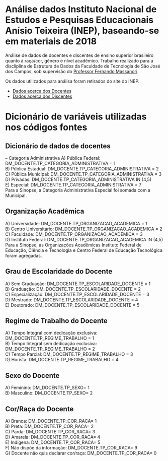 # Análise dados Instituto Nacional de Estudos e Pesquisas Educacionais Anísio Teixeira (INEP), baseando-se em materiais de 2018

Análise de dados de docentes e discentes de ensino superior brasileiro quanto à raça/cor, gênero e nível acadêmico.
Trabalho realizado para a discliplina de Estrutura de Dados da Faculdade de Tecnologia de São José dos Campos, sob supervisão do [Professor Fernando Massanori](https://github.com/fmasanori).

Os dados utilizados para análisa foram retirados do site do INEP.

- [Dados acerca dos Docentes](https://github.com/CauaneAndrade/analise-dados-inep/blob/master/Dados_de_docentes.ipynb)
- [Dados acerca dos Discentes](https://github.com/CauaneAndrade/analise-dados-inep/blob/master/Dados_de_discentes.ipynb)

# Dicionário de variáveis utilizadas nos códigos fontes
## Dicionário de dados de docentes
– Categoria Administrativa
A) Pública Federal: DM_DOCENTE.TP_CATEGORIA_ADMINISTRATIVA = 1 <br>
B) Pública Estadual: DM_DOCENTE.TP_CATEGORIA_ADMINISTRATIVA = 2 <br>
C) Pública Municipal: DM_DOCENTE.TP_CATEGORIA_ADMINISTRATIVA = 3 <br>
D) Privadas: DM_DOCENTE.TP_CATEGORIA_ADMINISTRATIVA IN (4,5) <br>
E) Especial: DM_DOCENTE.TP_CATEGORIA_ADMINISTRATIVA = 7 <br>
Para a Sinopse, a Categoria Administrativa Especial foi somada com a Municipal.

## Organização Acadêmica
A) Universidade: DM_DOCENTE.TP_ORGANIZACAO_ACADEMICA = 1 <br>
B) Centro Universitário: DM_DOCENTE.TP_ORGANIZACAO_ACADEMICA = 2 <br>
C) Faculdade: DM_DOCENTE.TP_ORGANIZACAO_ACADEMICA = 3 <br>
D) Instituto Federal: DM_DOCENTE.TP_ORGANIZACAO_ACADEMICA IN (4,5) <br>
Para a Sinopse, as Organizações Acadêmicas Instituto Federal de Educação, Ciência e Tecnologia e Centro Federal de
Educação Tecnológica foram agregadas.

## Grau de Escolaridade do Docente
A) Sem Graduação: DM_DOCENTE.TP_ESCOLARIDADE_DOCENTE = 1 <br>
B) Graduação: DM_DOCENTE.TP_ESCOLARIDADE_DOCENTE = 2 <br>
C) Especialização: DM_DOCENTE.TP_ESCOLARIDADE_DOCENTE = 3 <br>
D) Mestrado: DM_DOCENTE.TP_ESCOLARIDADE_DOCENTE = 4 <br>
E) Doutorado: DM_DOCENTE.TP_ESCOLARIDADE_DOCENTE = 5

## Regime de Trabalho do Docente
A) Tempo Integral com dedicação exclusiva: DM_DOCENTE.TP_REGIME_TRABALHO = 1 <br>
B) Tempo Integral sem dedicação exclusiva: DM_DOCENTE.TP_REGIME_TRABALHO = 2 <br>
C) Tempo Parcial: DM_DOCENTE.TP_REGIME_TRABALHO = 3 <br>
D) Horista: DM_DOCENTE.TP_REGIME_TRABALHO = 4

## Sexo do Docente
A) Feminino: DM_DOCENTE.TP_SEXO= 1 <br>
B) Masculino: DM_DOCENTE.TP_SEXO= 2

## Cor/Raça do Docente
A) Branca: DM_DOCENTE.TP_COR_RACA= 1 <br>
B) Preta: DM_DOCENTE.TP_COR_RACA= 2 <br>
C) Parda: DM_DOCENTE.TP_COR_RACA= 3 <br>
D) Amarela: DM_DOCENTE.TP_COR_RACA= 4 <br>
E) Indígena: DM_DOCENTE.TP_COR_RACA= 5 <br>
F) Não dispõe da informação: DM_DOCENTE.TP_COR_RACA= 9 <br>
G) Docente não quis declarar cor/raça: DM_DOCENTE.TP_COR_RACA= 0

